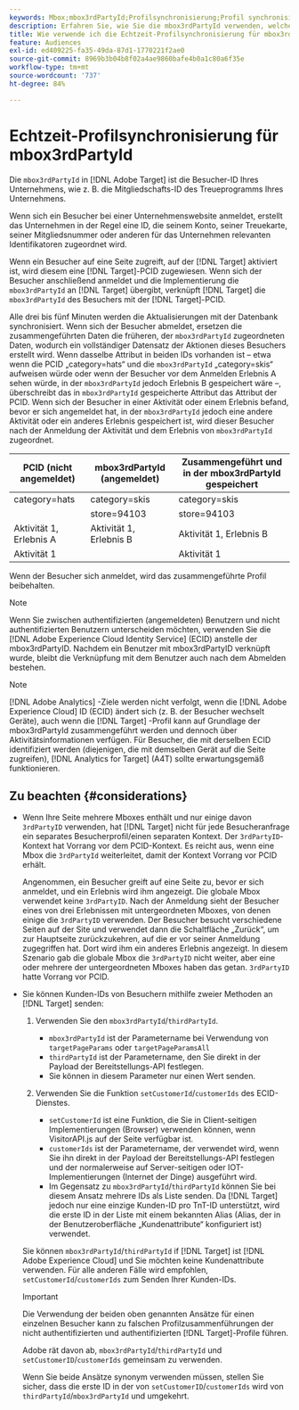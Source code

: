 ```yaml
---
keywords: Mbox;mbox3rdPartyId;Profilsynchronisierung;Profil synchronisieren
description: Erfahren Sie, wie Sie die mbox3rdPartyId verwenden, welche die Besucher-ID Ihres Unternehmens darstellt, z. B. die Mitgliedschafts-ID oder das Treueprogramm Ihres Unternehmens.
title: Wie verwende ich die Echtzeit-Profilsynchronisierung für mbox3rdPartyId?
feature: Audiences
exl-id: ed409225-fa35-49da-87d1-1770221f2ae0
source-git-commit: 8969b3b04b8f02a4ae9860bafe4b0a1c80a6f35e
workflow-type: tm+mt
source-wordcount: '737'
ht-degree: 84%

---
```


# Echtzeit-Profilsynchronisierung für mbox3rdPartyId

Die `mbox3rdPartyId` in [!DNL Adobe Target] ist die Besucher-ID Ihres Unternehmens, wie z. B. die Mitgliedschafts-ID des Treueprogramms Ihres Unternehmens.

Wenn sich ein Besucher bei einer Unternehmenswebsite anmeldet, erstellt das Unternehmen in der Regel eine ID, die seinem Konto, seiner Treuekarte, seiner Mitgliedsnummer oder anderen für das Unternehmen relevanten Identifikatoren zugeordnet wird.

Wenn ein Besucher auf eine Seite zugreift, auf der [!DNL Target] aktiviert ist, wird diesem eine [!DNL Target]-PCID zugewiesen. Wenn sich der Besucher anschließend anmeldet und die Implementierung die `mbox3rdPartyId` an [!DNL Target] übergibt, verknüpft [!DNL Target] die `mbox3rdPartyId` des Besuchers mit der [!DNL Target]-PCID.

Alle drei bis fünf Minuten werden die Aktualisierungen mit der Datenbank synchronisiert. Wenn sich der Besucher abmeldet, ersetzen die zusammengeführten Daten die früheren, der `mbox3rdPartyId` zugeordneten Daten, wodurch ein vollständiger Datensatz der Aktionen dieses Besuchers erstellt wird. Wenn dasselbe Attribut in beiden IDs vorhanden ist – etwa wenn die PCID „category=hats“ und die `mbox3rdPartyId` „category=skis“ aufweisen würde oder wenn der Besucher vor dem Anmelden Erlebnis A sehen würde, in der `mbox3rdPartyId` jedoch Erlebnis B gespeichert wäre –, überschreibt das in `mbox3rdPartyId` gespeicherte Attribut das Attribut der PCID. Wenn sich der Besucher in einer Aktivität oder einem Erlebnis befand, bevor er sich angemeldet hat, in der `mbox3rdPartyId` jedoch eine andere Aktivität oder ein anderes Erlebnis gespeichert ist, wird dieser Besucher nach der Anmeldung der Aktivität und dem Erlebnis von `mbox3rdPartyId` zugeordnet.

| PCID (nicht angemeldet) | mbox3rdPartyId (angemeldet) | Zusammengeführt und in der mbox3rdPartyId gespeichert |
|---|---|---|
| category=hats | category=skis | category=skis |
|  | store=94103 | store=94103 |
| Aktivität 1, Erlebnis A | Aktivität 1, Erlebnis B | Aktivität 1, Erlebnis B |
| Aktivität 1 |  | Aktivität 1 |

Wenn der Besucher sich anmeldet, wird das zusammengeführte Profil beibehalten.

>[!NOTE]
>
>Wenn Sie zwischen authentifizierten (angemeldeten) Benutzern und nicht authentifizierten Benutzern unterscheiden möchten, verwenden Sie die [!DNL Adobe Experience Cloud Identity Service] (ECID) anstelle der mbox3rdPartyID. Nachdem ein Benutzer mit mbox3rdPartyID verknüpft wurde, bleibt die Verknüpfung mit dem Benutzer auch nach dem Abmelden bestehen.

>[!NOTE]
>
>[!DNL Adobe Analytics] -Ziele werden nicht verfolgt, wenn die [!DNL Adobe Experience Cloud] ID (ECID) ändert sich (z. B. der Besucher wechselt Geräte), auch wenn die [!DNL Target] -Profil kann auf Grundlage der mbox3rdPartyId zusammengeführt werden und dennoch über Aktivitätsinformationen verfügen. Für Besucher, die mit derselben ECID identifiziert werden (diejenigen, die mit demselben Gerät auf die Seite zugreifen), [!DNL Analytics for Target] (A4T) sollte erwartungsgemäß funktionieren.

## Zu beachten {#considerations}

* Wenn Ihre Seite mehrere Mboxes enthält und nur einige davon `3rdPartyID` verwenden, hat [!DNL Target] nicht für jede Besucheranfrage ein separates Besucherprofil/einen separaten Kontext. Der `3rdPartyID`-Kontext hat Vorrang vor dem PCID-Kontext. Es reicht aus, wenn eine Mbox die `3rdPartyId` weiterleitet, damit der Kontext Vorrang vor PCID erhält.

   Angenommen, ein Besucher greift auf eine Seite zu, bevor er sich anmeldet, und ein Erlebnis wird ihm angezeigt. Die globale Mbox verwendet keine `3rdPartyID`. Nach der Anmeldung sieht der Besucher eines von drei Erlebnissen mit untergeordneten Mboxes, von denen einige die `3rdPartyID` verwenden. Der Besucher besucht verschiedene Seiten auf der Site und verwendet dann die Schaltfläche „Zurück“, um zur Hauptseite zurückzukehren, auf die er vor seiner Anmeldung zugegriffen hat. Dort wird ihm ein anderes Erlebnis angezeigt. In diesem Szenario gab die globale Mbox die `3rdPartyID` nicht weiter, aber eine oder mehrere der untergeordneten Mboxes haben das getan. `3rdPartyID` hatte Vorrang vor PCID.

* Sie können Kunden-IDs von Besuchern mithilfe zweier Methoden an [!DNL Target] senden:

   1. Verwenden Sie den `mbox3rdPartyId`/`thirdPartyId`.

      * `mbox3rdPartyId` ist der Parametername bei Verwendung von `targetPageParams` oder `targetPageParamsAll`
      * `thirdPartyId` ist der Parametername, den Sie direkt in der Payload der Bereitstellungs-API festlegen.
      * Sie können in diesem Parameter nur einen Wert senden.
   1. Verwenden Sie die Funktion `setCustomerId`/`customerIds` des ECID-Dienstes.

      * `setCustomerId` ist eine Funktion, die Sie in Client-seitigen Implementierungen (Browser) verwenden können, wenn VisitorAPI.js auf der Seite verfügbar ist.
      * `customerIds` ist der Parametername, der verwendet wird, wenn Sie ihn direkt in der Payload der Bereitstellungs-API festlegen und der normalerweise auf Server-seitigen oder IOT-Implementierungen (Internet der Dinge) ausgeführt wird.
      * Im Gegensatz zu `mbox3rdPartyId`/`thirdPartyId` können Sie bei diesem Ansatz mehrere IDs als Liste senden. Da [!DNL Target] jedoch nur eine einzige Kunden-ID pro TnT-ID unterstützt, wird die erste ID in der Liste mit einem bekannten Alias (Alias, der in der Benutzeroberfläche „Kundenattribute“ konfiguriert ist) verwendet.

   Sie können `mbox3rdPartyId`/`thirdPartyId` if [!DNL Target] ist [!DNL Adobe Experience Cloud] und Sie möchten keine Kundenattribute verwenden. Für alle anderen Fälle wird empfohlen, `setCustomerId`/`customerIds` zum Senden Ihrer Kunden-IDs.

   >[!IMPORTANT]
   >
   > Die Verwendung der beiden oben genannten Ansätze für einen einzelnen Besucher kann zu falschen Profilzusammenführungen der nicht authentifizierten und authentifizierten [!DNL Target]-Profile führen.
   >
   >Adobe rät davon ab, `mbox3rdPartyId`/`thirdPartyId` und `setCustomerID`/`customerIds` gemeinsam zu verwenden.
   >
   >Wenn Sie beide Ansätze synonym verwenden müssen, stellen Sie sicher, dass die erste ID in der von `setCustomerID`/`customerIds` wird von `thirdPartyId`/`mbox3rdPartyId` und umgekehrt.

